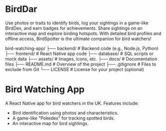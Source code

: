 # BirdDar
Use photos or traits to identify birds, log your sightings in a game-like BirdDex, and earn badges for achievements. Share sightings on an interactive map and explore birding hotspots. With detailed bird profiles and offline access, BirdSpotter is the ultimate companion for bird watchers!

bird-watching-app/
├── backend/       # Backend code (e.g., Node.js, Python)
├── frontend/      # React Native app code
├── database/      # SQL scripts or mock data
├── assets/        # Images, icons, etc.
├── docs/          # Documentation files
├── README.md      # Overview of the project
├── .gitignore     # Files to exclude from Git
└── LICENSE        # License for your project (optional)



# Bird Watching App
A React Native app for bird watchers in the UK. Features include:
- Bird identification using photos and characteristics.
- A game-like "Pokedex" for tracking spotted birds.
- An interactive map for bird sightings.
